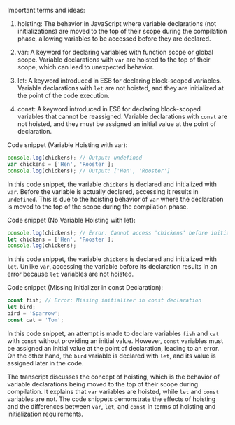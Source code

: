 Important terms and ideas:

1. hoisting: The behavior in JavaScript where variable declarations (not initializations) are moved to the top of their scope during the compilation phase, allowing variables to be accessed before they are declared.

2. var: A keyword for declaring variables with function scope or global scope. Variable declarations with `var` are hoisted to the top of their scope, which can lead to unexpected behavior.

3. let: A keyword introduced in ES6 for declaring block-scoped variables. Variable declarations with `let` are not hoisted, and they are initialized at the point of the code execution.

4. const: A keyword introduced in ES6 for declaring block-scoped variables that cannot be reassigned. Variable declarations with `const` are not hoisted, and they must be assigned an initial value at the point of declaration.

Code snippet (Variable Hoisting with var):

```javascript
console.log(chickens); // Output: undefined
var chickens = ['Hen', 'Rooster'];
console.log(chickens); // Output: ['Hen', 'Rooster']
```

In this code snippet, the variable `chickens` is declared and initialized with `var`. Before the variable is actually declared, accessing it results in `undefined`. This is due to the hoisting behavior of `var` where the declaration is moved to the top of the scope during the compilation phase.

Code snippet (No Variable Hoisting with let):

```javascript
console.log(chickens); // Error: Cannot access 'chickens' before initialization
let chickens = ['Hen', 'Rooster'];
console.log(chickens);
```

In this code snippet, the variable `chickens` is declared and initialized with `let`. Unlike `var`, accessing the variable before its declaration results in an error because `let` variables are not hoisted.

Code snippet (Missing Initializer in const Declaration):

```javascript
const fish; // Error: Missing initializer in const declaration
let bird;
bird = 'Sparrow';
const cat = 'Tom';
```

In this code snippet, an attempt is made to declare variables `fish` and `cat` with `const` without providing an initial value. However, `const` variables must be assigned an initial value at the point of declaration, leading to an error. On the other hand, the `bird` variable is declared with `let`, and its value is assigned later in the code.

The transcript discusses the concept of hoisting, which is the behavior of variable declarations being moved to the top of their scope during compilation. It explains that `var` variables are hoisted, while `let` and `const` variables are not. The code snippets demonstrate the effects of hoisting and the differences between `var`, `let`, and `const` in terms of hoisting and initialization requirements.